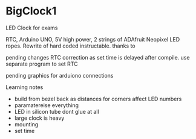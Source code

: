 # BigClock1
LED Clock for exams

RTC, Arduino UNO, 5V high power, 2 strings of ADAfruit Neopixel LED ropes. 
Rewrite of hard coded instructable. thanks to 

pending changes
RTC correction as set time is delayed after compile. 
use separate program to set RTC

pending graphics for arduiono connections

Learning notes
- build from bezel back as distances for corners affect LED numbers
- paramatereise everything
- LED in silicon tube dont glue at all
- large clock is heavy
- mounting
- set time
